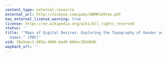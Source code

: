 ```yaml
---
content_type: external-resource
external_url: http://nickyee.com/pubs/BBMK%20Yee.pdf
has_external_license_warning: true
license: https://en.wikipedia.org/wiki/All_rights_reserved
status: ''
title: '"Maps of Digital Desires: Exploring the Topography of Gender and Play in Online
  Games." (PDF)'
uid: 38a5aec1-083a-4006-ba49-66bec38dd69b
wayback_url: ''
---
```

